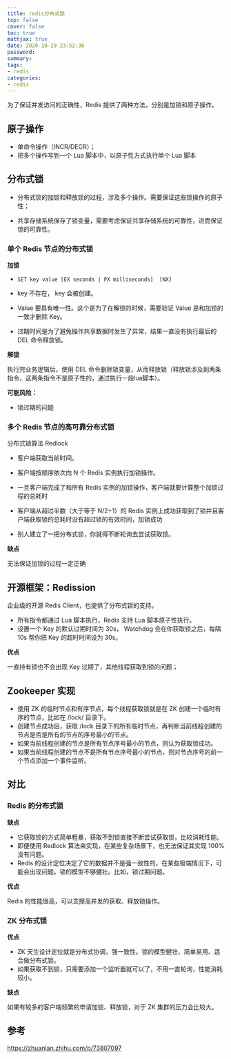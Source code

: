 ```yaml
---
title: redis分布式锁
top: false
cover: false
toc: true
mathjax: true
date: 2020-10-29 23:52:36
password:
summary:
tags:
- redis
categories:
- redis
---
```


为了保证并发访问的正确性，Redis 提供了两种方法，分别是加锁和原子操作。

## 原子操作

- 单命令操作（INCR/DECR）；
- 把多个操作写到一个 Lua 脚本中，以原子性方式执行单个 Lua 脚本

## 分布式锁

- 分布式锁的加锁和释放锁的过程，涉及多个操作。需要保证这些锁操作的原子性；

- 共享存储系统保存了锁变量，需要考虑保证共享存储系统的可靠性，进而保证锁的可靠性。

### 单个 Redis 节点的分布式锁

**加锁**

- `SET key value [EX seconds | PX milliseconds]  [NX]`

- key 不存在， key 会被创建。

- Value 要具有唯一性。这个是为了在解锁的时候，需要验证 Value 是和加锁的一致才删除 Key。
- 过期时间是为了避免操作共享数据时发生了异常，结果一直没有执行最后的 DEL 命令释放锁。

**解锁**

执行完业务逻辑后，使用 DEL 命令删除锁变量，从而释放锁（释放锁涉及到两条指令，这两条指令不是原子性的，通过执行一段lua脚本）。

**可能风险：**

  - 锁过期的问题

### 多个 Redis 节点的高可靠分布式锁

分布式锁算法 Redlock

- 客户端获取当前时间。
- 客户端按顺序依次向 N 个 Redis 实例执行加锁操作。
- 一旦客户端完成了和所有 Redis 实例的加锁操作，客户端就要计算整个加锁过程的总耗时
- 客户端从超过半数（大于等于 N/2+1）的 Redis 实例上成功获取到了锁并且客户端获取锁的总耗时没有超过锁的有效时间，加锁成功

- 别人建立了一把分布式锁，你就得不断轮询去尝试获取锁。

**缺点**

无法保证加锁的过程一定正确

## 开源框架：Redission

企业级的开源 Redis Client，也提供了分布式锁的支持。

- 所有指令都通过 Lua 脚本执行，Redis 支持 Lua 脚本原子性执行。
- 设置一个 Key 的默认过期时间为 30s， Watchdog 会在你获取锁之后，每隔 10s 帮你把 Key 的超时时间设为 30s。

**优点**

一直持有锁也不会出现 Key 过期了，其他线程获取到锁的问题；

## **Zookeeper 实现**

- 使用 ZK 的临时节点和有序节点，每个线程获取锁就是在 ZK 创建一个临时有序的节点，比如在 /lock/ 目录下。
- 创建节点成功后，获取 /lock 目录下的所有临时节点，再判断当前线程创建的节点是否是所有的节点的序号最小的节点。
- 如果当前线程创建的节点是所有节点序号最小的节点，则认为获取锁成功。
- 如果当前线程创建的节点不是所有节点序号最小的节点，则对节点序号的前一个节点添加一个事件监听。

## 对比

###  Redis 的分布式锁

**缺点**

- 它获取锁的方式简单粗暴，获取不到锁直接不断尝试获取锁，比较消耗性能。
- 即便使用 Redlock 算法来实现，在某些复杂场景下，也无法保证其实现 100% 没有问题。
- Redis 的设计定位决定了它的数据并不是强一致性的，在某些极端情况下，可能会出现问题。锁的模型不够健壮。比如，锁过期问题。

**优点**

 Redis 的性能很高，可以支撑高并发的获取、释放锁操作。

### ZK 分布式锁

**优点**

- ZK 天生设计定位就是分布式协调，强一致性。锁的模型健壮、简单易用、适合做分布式锁。
- 如果获取不到锁，只需要添加一个监听器就可以了，不用一直轮询，性能消耗较小。

**缺点**

如果有较多的客户端频繁的申请加锁、释放锁，对于 ZK 集群的压力会比较大。

## 参考

https://zhuanlan.zhihu.com/p/73807097